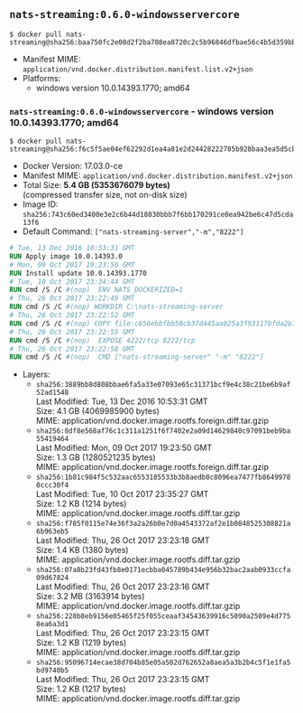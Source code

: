 ## `nats-streaming:0.6.0-windowsservercore`

```console
$ docker pull nats-streaming@sha256:baa750fc2e08d2f2ba708ea8720c2c5b96846dfbae56c4b5d359bb23bf787426
```

-	Manifest MIME: `application/vnd.docker.distribution.manifest.list.v2+json`
-	Platforms:
	-	windows version 10.0.14393.1770; amd64

### `nats-streaming:0.6.0-windowsservercore` - windows version 10.0.14393.1770; amd64

```console
$ docker pull nats-streaming@sha256:f6c5f5ae04ef62292d1ea4a81e2d24428222785b928baa3ea5d5cb90068f7d03
```

-	Docker Version: 17.03.0-ce
-	Manifest MIME: `application/vnd.docker.distribution.manifest.v2+json`
-	Total Size: **5.4 GB (5353676079 bytes)**  
	(compressed transfer size, not on-disk size)
-	Image ID: `sha256:743c60ed3400e3e2c6b44d18030bbb7f6bb170291ce0ea942be6c47d5cda13f6`
-	Default Command: `["nats-streaming-server","-m","8222"]`

```dockerfile
# Tue, 13 Dec 2016 10:53:31 GMT
RUN Apply image 10.0.14393.0
# Mon, 09 Oct 2017 19:23:50 GMT
RUN Install update 10.0.14393.1770
# Tue, 10 Oct 2017 23:34:44 GMT
RUN cmd /S /C #(nop)  ENV NATS_DOCKERIZED=1
# Thu, 26 Oct 2017 23:22:49 GMT
RUN cmd /S /C #(nop) WORKDIR C:\nats-streaming-server
# Thu, 26 Oct 2017 23:22:52 GMT
RUN cmd /S /C #(nop) COPY file:c656ebbfbb58cb37d445aa025a3f93117bfda2b77866533dfe567a67a4a71e01 in nats-streaming-server.exe 
# Thu, 26 Oct 2017 23:22:55 GMT
RUN cmd /S /C #(nop)  EXPOSE 4222/tcp 8222/tcp
# Thu, 26 Oct 2017 23:22:58 GMT
RUN cmd /S /C #(nop)  CMD ["nats-streaming-server" "-m" "8222"]
```

-	Layers:
	-	`sha256:3889bb8d808bbae6fa5a33e07093e65c31371bcf9e4c38c21be6b9af52ad1548`  
		Last Modified: Tue, 13 Dec 2016 10:53:31 GMT  
		Size: 4.1 GB (4069985900 bytes)  
		MIME: application/vnd.docker.image.rootfs.foreign.diff.tar.gzip
	-	`sha256:8df8e568af76c1c311a1251f6f7402e2a09d14629840c97091beb9ba55419464`  
		Last Modified: Mon, 09 Oct 2017 19:23:50 GMT  
		Size: 1.3 GB (1280521235 bytes)  
		MIME: application/vnd.docker.image.rootfs.foreign.diff.tar.gzip
	-	`sha256:1b81c984f5c532aac6553185533b3b8aedb0c8096ea7477fb86499780ccc30f4`  
		Last Modified: Tue, 10 Oct 2017 23:35:27 GMT  
		Size: 1.2 KB (1214 bytes)  
		MIME: application/vnd.docker.image.rootfs.diff.tar.gzip
	-	`sha256:f785f0115e74e36f3a2a26b0e7d0a4543372af2e1b0848525308821a6b963eb5`  
		Last Modified: Thu, 26 Oct 2017 23:23:18 GMT  
		Size: 1.4 KB (1380 bytes)  
		MIME: application/vnd.docker.image.rootfs.diff.tar.gzip
	-	`sha256:07a8b23fd43fb8e0171ecbba045789b434e956b32bac2aab0933ccfa09d67824`  
		Last Modified: Thu, 26 Oct 2017 23:23:16 GMT  
		Size: 3.2 MB (3163914 bytes)  
		MIME: application/vnd.docker.image.rootfs.diff.tar.gzip
	-	`sha256:228b8eb9156e05465f25f055ceaaf34543639916c5090a2509e4d7758ea6a3d1`  
		Last Modified: Thu, 26 Oct 2017 23:23:15 GMT  
		Size: 1.2 KB (1219 bytes)  
		MIME: application/vnd.docker.image.rootfs.diff.tar.gzip
	-	`sha256:95096714ecae38d704b85e05a502d762652a8aea5a3b2b4c5f1e1fa5bd9740b5`  
		Last Modified: Thu, 26 Oct 2017 23:23:15 GMT  
		Size: 1.2 KB (1217 bytes)  
		MIME: application/vnd.docker.image.rootfs.diff.tar.gzip
